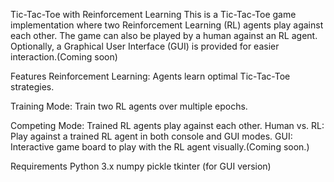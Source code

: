 Tic-Tac-Toe with Reinforcement Learning
This is a Tic-Tac-Toe game implementation where two Reinforcement Learning (RL) agents play against each other. The game can also be played by a human against an RL agent. Optionally, a Graphical User Interface (GUI) is provided for easier interaction.(Coming soon)

Features
Reinforcement Learning: Agents learn optimal Tic-Tac-Toe strategies.

Training Mode: Train two RL agents over multiple epochs.

Competing Mode: Trained RL agents play against each other.
Human vs. RL: Play against a trained RL agent in both console and GUI modes.
GUI: Interactive game board to play with the RL agent visually.(Coming soon.)

Requirements
Python 3.x
numpy
pickle
tkinter (for GUI version)

